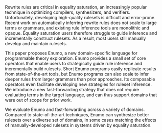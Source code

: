 Rewrite rules are critical in equality saturation, an increasingly popular
technique in optimizing compilers, synthesizers, and verifiers. Unfortunately,
developing high-quality rulesets is difficult and error-prone. Recent work on
automatically inferring rewrite rules does not scale to large terms or
grammars, and existing rule inference tools are monolithic and opaque. Equality
saturation users therefore struggle to guide inference and incrementally
construct rulesets. As a result, most users still manually develop and maintain
rulesets.

This paper proposes Enumo, a new domain-specific language for programmable
theory exploration. Enumo provides a small set of core operators that enable
users to strategically guide rule inference and incrementally build rulesets.
Short Enumo programs easily replicate results from state-of-the-art tools, but
Enumo programs can also scale to infer deeper rules from larger grammars than
prior approaches. Its composable operators even facilitate developing new
strategies for ruleset inference. We introduce a new fast-forwarding strategy
that does not require evaluating terms in the target language, and can thus
support domains that were out of scope for prior work.

We evaluate Enumo and fast-forwarding across a variety of domains. Compared to
state-of-the-art techniques, Enumo can synthesize better rulesets over a
diverse set of domains, in some cases matching the effects of
manually-developed rulesets in systems driven by equality saturation.
